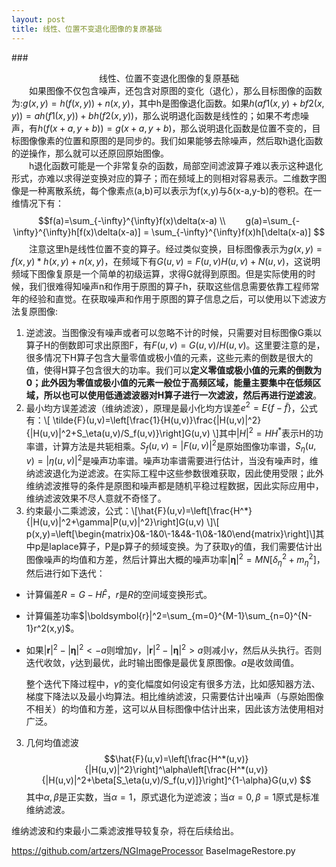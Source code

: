 ```yaml
---
layout: post
title: 线性、位置不变退化图像的复原基础
---
```


###<center>线性、位置不变退化图像的复原基础</center>
　　如果图像不仅包含噪声，还包含对原图的变化（退化），那么目标图像的函数为:$g(x,y)=h(f(x,y))+n(x,y)$，其中h是图像退化函数。如果$h(af1(x,y)+bf2(x,y))=ah(f1(x,y))+ bh(f2(x,y))$，那么说明退化函数是线性的；如果不考虑噪声，有$h(f(x+a,y+b))=g(x+a,y+b)$，那么说明退化函数是位置不变的，目标图像像素的位置和原图的是同步的。我们如果能够去除噪声，然后取h退化函数的逆操作，那么就可以还原回原始图像。  
　　h退化函数可能是一个非常复杂的函数，局部空间滤波算子难以表示这种退化形式，亦难以求得逆变换对应的算子；而在频域上的则相对容易表示。二维数字图像是一种离散系统，每个像素点(a,b)可以表示为f(x,y)与δ(x-a,y-b)的卷积。在一维情况下有：$$f(a)=\sum_{-\infty}^{\infty}f(x)\delta(x-a) \\
　　g(a)=\sum_{-\infty}^{\infty}h[f(x)\delta(x-a)] = \sum_{-\infty}^{\infty}f(x)h[\delta(x-a)] $$
　　注意这里h是线性位置不变的算子。经过类似变换，目标图像表示为$g(x,y)=f(x,y)*h(x,y)+n(x,y)$，在频域下有$G(u,v)=F(u,v)H(u,v)+N(u,v)$，这说明频域下图像复原是一个简单的初级运算，求得G就得到原图。但是实际使用的时候，我们很难得知噪声n和作用于原图的算子h，获取这些信息需要依靠工程师常年的经验和直觉。在获取噪声和作用于原图的算子信息之后，可以使用以下滤波方法复原图像:
 
1. 逆滤波。当图像没有噪声或者可以忽略不计的时候，只需要对目标图像G乘以算子H的倒数即可求出原图F，有$F(u,v)=G(u,v)/H(u,v)$。这里要注意的是，很多情况下H算子包含大量零值或极小值的元素，这些元素的倒数是很大的值，使得H算子包含很大的功率。我们可以**定义零值或极小值的元素的倒数为0；此外因为零值或极小值的元素一般位于高频区域，能量主要集中在低频区域，所以也可以使用低通滤波器对H算子进行一次滤波，然后再进行逆滤波**。  
2. 最小均方误差滤波（维纳滤波），原理是最小化均方误差$e^2=E\{f-\tilde{f} \}$，公式有：\\[ \tilde{F}(u,v)=\left[\frac{1}{H(u,v)}\frac{|H(u,v)|^2}{|H(u,v)|^2+S_\eta(u,v)/S_f(u,v)}\right]G(u,v) \\]其中$|H|^2=HH^*$表示H的功率谱，计算方法是共轭相乘。$S_f(u,v)=|F(u,v)|^2$是原始图像功率谱，$S_\eta(u,v)=|\eta(u,v)|^2$是噪声功率谱。噪声功率谱需要进行估计，当没有噪声时，维纳滤波退化为逆滤波。在实际工程中这些参数很难获取，因此使用受限；此外维纳滤波推导的条件是原图和噪声都是随机平稳过程数据，因此实际应用中，维纳滤波效果不尽人意就不奇怪了。  
3. 约束最小二乘滤波，公式：\\[\hat{F}(u,v)=\left[\frac{H^*}{|H(u,v)|^2+\gamma|P(u,v)|^2}\right]G(u,v) \\]\\[ p(x,y)=\left[\begin{matrix}0&-1&0\\-1&4&-1\\0&-1&0\end{matrix}\right]\\]其中p是laplace算子，P是p算子的频域变换。为了获取$\gamma$的值，我们需要估计出图像噪声的均值和方差，然后计算出大概的噪声功率$|\boldsymbol{\eta}|^2=MN[\delta_\eta^2+m_\eta^2]$，然后进行如下迭代：  
 - 计算偏差$R=G-H\hat{F}$，$r$是$R$的空间域变换形式。  
 - 计算偏差功率$|\boldsymbol{r}|^2=\sum_{m=0}^{M-1}\sum_{n=0}^{N-1}r^2(x,y)$。
 - 如果$|\boldsymbol{r}|^2 - |\boldsymbol{\eta}|^2 < -a$则增加$\gamma$，$|\boldsymbol{r}|^2 - |\boldsymbol{\eta}|^2 > a$则减小$\gamma$，然后从头执行。否则迭代收敛，$\gamma$达到最优，此时输出图像是最优复原图像。$a$是收敛阈值。  
  
	整个迭代下降过程中，$\gamma$的变化幅度如何设定有很多方法，比如感知器方法、梯度下降法以及最小均算法。相比维纳滤波，只需要估计出噪声（与原始图像不相关）的均值和方差，这可以从目标图像中估计出来，因此该方法使用相对广泛。   
3. 几何均值滤波 $$\hat{F}(u,v)=\left[\frac{H^*(u,v)}{|H(u,v)|^2}\right]^\alpha\left[\frac{H^*(u,v)}{|H(u,v)|^2+\beta[S_\eta(u,v)/S_f(u,v)]}\right]^{1-\alpha}G(u,v) $$其中$\alpha,\beta$是正实数，当$\alpha=1$，原式退化为逆滤波；当$\alpha=0,\beta=1$原式是标准维纳滤波。  

  维纳滤波和约束最小二乘滤波推导较复杂，将在后续给出。  
  
https://github.com/artzers/NGImageProcessor BaseImageRestore.py